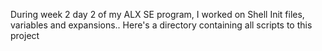 During week 2 day 2 of my ALX SE program, I worked on Shell Init files, variables and expansions..
Here's a directory containing all scripts to this project

